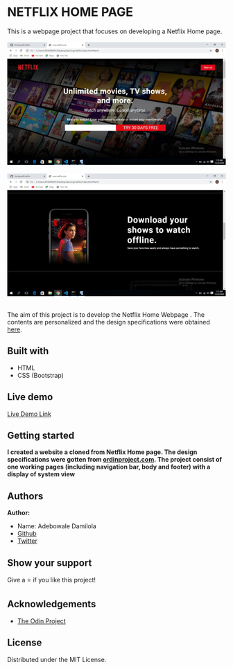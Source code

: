 # NETFLIX HOME PAGE

This is a webpage project that focuses on developing a Netflix Home page.
<br><br><img src="./picture.jpg"><br>
<br><img src="./picture2.jpg">
<br><br>

The aim of this project is to develop the Netflix Home Webpage . The contents are personalized and the design specifications were obtained [here](https://www.odinsproject.com).

## Built with
  * HTML 
  * CSS (Bootstrap)

  

## Live demo
[Live Demo Link](https://rawcdn.githack.com/Temitayo40/netflix/da9556dde0d1f723ea51772a5c5b728abdc2530f/index.html)

## Getting started
**I created a website a cloned from Netflix Home page. The design specifications were gotten from [ordinproject.com](https://www.ordinsproject.com). The project consist of one working pages (including navigation bar, body and footer) with a display of system view**

## Authors
 **Author:**
 * Name: Adebowale Damilola
 * [Github](https://github.com/Temitayo40/)
 * [Twitter](https://twitter.com/Adebowa30361993)


## Show your support
Give a :star: if you like this project!

## Acknowledgements

  * [The Odin Project](https://www.theodinproject.com/courses/html5-and-css3/lessons/embedding-images-and-video#introduction)
 
 

## License
 Distributed under the MIT License.